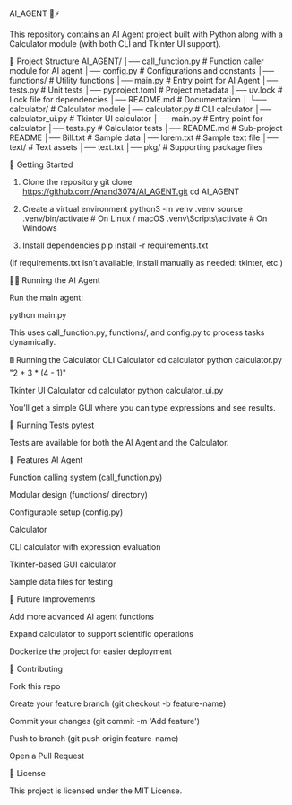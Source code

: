 AI_AGENT 🧠⚡

This repository contains an AI Agent project built with Python along with a Calculator module (with both CLI and Tkinter UI support).

📂 Project Structure
AI_AGENT/
│── call_function.py       # Function caller module for AI agent
│── config.py              # Configurations and constants
│── functions/             # Utility functions
│── main.py                # Entry point for AI Agent
│── tests.py               # Unit tests
│── pyproject.toml         # Project metadata
│── uv.lock                # Lock file for dependencies
│── README.md              # Documentation
│
└── calculator/            # Calculator module
    │── calculator.py      # CLI calculator
    │── calculator_ui.py   # Tkinter UI calculator
    │── main.py            # Entry point for calculator
    │── tests.py           # Calculator tests
    │── README.md          # Sub-project README
    │── Bill.txt           # Sample data
    │── lorem.txt          # Sample text file
    │── text/              # Text assets
    │── text.txt
    │── pkg/               # Supporting package files

🚀 Getting Started
1. Clone the repository
git clone https://github.com/Anand3074/AI_AGENT.git
cd AI_AGENT

2. Create a virtual environment
python3 -m venv .venv
source .venv/bin/activate   # On Linux / macOS
.venv\Scripts\activate      # On Windows

3. Install dependencies
pip install -r requirements.txt


(If requirements.txt isn’t available, install manually as needed: tkinter, etc.)

🧑‍💻 Running the AI Agent

Run the main agent:

python main.py


This uses call_function.py, functions/, and config.py to process tasks dynamically.

🖩 Running the Calculator
CLI Calculator
cd calculator
python calculator.py "2 + 3 * (4 - 1)"

Tkinter UI Calculator
cd calculator
python calculator_ui.py


You’ll get a simple GUI where you can type expressions and see results.

🧪 Running Tests
pytest


Tests are available for both the AI Agent and the Calculator.

📖 Features
AI Agent

Function calling system (call_function.py)

Modular design (functions/ directory)

Configurable setup (config.py)

Calculator

CLI calculator with expression evaluation

Tkinter-based GUI calculator

Sample data files for testing

📌 Future Improvements

Add more advanced AI agent functions

Expand calculator to support scientific operations

Dockerize the project for easier deployment

🤝 Contributing

Fork this repo

Create your feature branch (git checkout -b feature-name)

Commit your changes (git commit -m 'Add feature')

Push to branch (git push origin feature-name)

Open a Pull Request

📜 License

This project is licensed under the MIT License.
